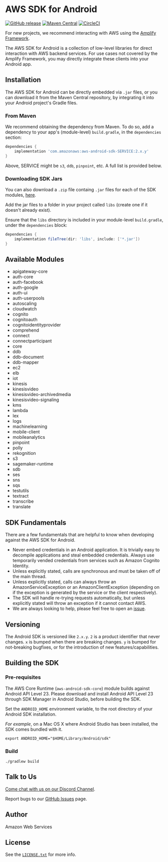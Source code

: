 # AWS SDK for Android 

[![GitHub release](https://img.shields.io/github/release/aws-amplify/aws-sdk-android.svg)](https://github.com/aws-amplify/aws-sdk-android/releases)
[![Maven Central](https://img.shields.io/maven-central/v/com.amazonaws/aws-android-sdk-pom.svg)](https://search.maven.org/search?q=a:aws-android-sdk-pom)
[![CircleCI](https://circleci.com/gh/aws-amplify/aws-sdk-android.svg?style=svg)](https://circleci.com/gh/aws-amplify/aws-sdk-android)

For new projects, we recommend interacting with AWS using the [Amplify Framework](https://docs.amplify.aws/start/q/integration/android).

The AWS SDK for Android is a collection of low-level libraries for direct interaction with AWS backend services. For use cases not covered by the Amplify Framework, you may directly integrate these clients into your Android app.

## Installation

The AWS SDK for Android can be directly embedded via `.jar` files, or you can download it from the Maven Central repository, by integrating it into your Android project's Gradle files.

### From Maven
We recommend obtaining the dependency from Maven. To do so, add a dependency to your app's (module-level) `build.gradle`, in the `dependencies` section:

```groovy
dependencies {
    implementation 'com.amazonaws:aws-android-sdk-SERVICE:2.x.y'
}
```

Above, SERVICE might be `s3`, `ddb`, `pinpoint`, etc. A full list is provided below.

### Downloading SDK Jars

You can also download a `.zip` file containg `.jar` files for each of the SDK modules, [here](https://sdk-for-android.amazonwebservices.com/latest/aws-android-sdk.zip).

Add the jar files to a folder in your project called `libs` (create one if it doesn't already exist).

Ensure that the `libs` directory is included in your module-level `build.gradle`, under the `dependencies` block:
```groovy
dependencies {
    implementation fileTree(dir: 'libs', include: ['*.jar'])
}
```

## Available Modules
 
 * apigateway-core
 * auth-core
 * auth-facebook
 * auth-google
 * auth-ui
 * auth-userpools
 * autoscaling
 * cloudwatch
 * cognito
 * cognitoauth
 * cognitoidentityprovider
 * comprehend
 * connect
 * connectparticipant
 * core
 * ddb
 * ddb-document
 * ddb-mapper
 * ec2
 * elb
 * iot
 * kinesis
 * kinesisvideo
 * kinesisvideo-archivedmedia
 * kinesisvideo-signaling
 * kms
 * lambda
 * lex
 * logs
 * machinelearning
 * mobile-client
 * mobileanalytics
 * pinpoint
 * polly
 * rekognition
 * s3
 * sagemaker-runtime
 * sdb
 * ses
 * sns
 * sqs
 * testutils
 * textract
 * transcribe
 * translate

## SDK Fundamentals
There are a few fundamentals that are helpful to know when developing against the AWS SDK for Android.

* Never embed credentials in an Android application.  It is trivially easy to decompile applications and steal embedded credentials.  Always use temporarily vended credentials from services such as Amazon Cognito Identity.
* Unless explicitly stated, calls are synchronous and must be taken off of the main thread.
* Unless explicitly stated, calls can always throw an AmazonServiceException or an AmazonClientException (depending on if the exception is generated by the service or the client respectively).
* The SDK will handle re-trying requests automatically, but unless explicitly stated will throw an exception if it cannot contact AWS.
* We are always looking to help, please feel free to open an [issue](https://github.com/aws-amplify/aws-sdk-android/issues).

## Versioning

The Android SDK is versioned like `2.x.y`. `2` is a product identifier that never changes. `x` is bumped when there are breaking changes. `y` is bumped for not-breaking bugfixes, or for the introduction of new features/capabilities.

## Building the SDK
### Pre-requisites
The AWS Core Runtime (`aws-android-sdk-core`) module builds against Android API Level 23. Please download and install Android API Level 23 through SDK Manager in Android Studio, before building the SDK.

Set the `ANDROID_HOME` environment variable, to the root directory of your Android SDK installation.

_For example_, on a Mac OS X where Android Studio has been installed, the SDK comes bundled with it.
```shell
export ANDROID_HOME="$HOME/Library/Android/sdk"
```

### Build
```shell
./gradlew build
```

## Talk to Us

[Come chat with us on our Discord Channel](https://discord.gg/U5XyRx).

Report bugs to our [GitHub Issues](https://github.com/aws-amplify/aws-sdk-android/issues) page.

## Author

Amazon Web Services

## License

See the [`LICENSE.txt`](https://github.com/aws-amplify/aws-sdk-android/blob/main/LICENSE.txt) for more info.
